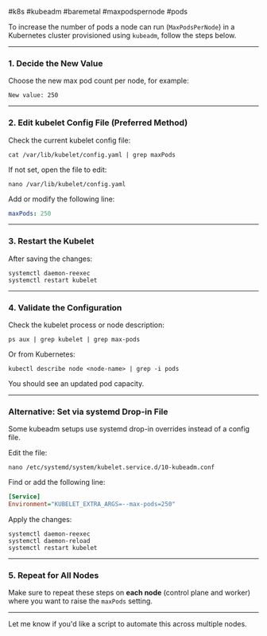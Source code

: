 #k8s #kubeadm #baremetal #maxpodspernode #pods

To increase the number of pods a node can run (`MaxPodsPerNode`) in a Kubernetes cluster provisioned using `kubeadm`, follow the steps below.

---

### 1. Decide the New Value
Choose the new max pod count per node, for example:

```text
New value: 250
```

---

### 2. Edit kubelet Config File (Preferred Method)

Check the current kubelet config file:
```shell
cat /var/lib/kubelet/config.yaml | grep maxPods
```

If not set, open the file to edit:
```shell
nano /var/lib/kubelet/config.yaml
```

Add or modify the following line:
```yaml
maxPods: 250
```

---

### 3. Restart the Kubelet

After saving the changes:
```shell
systemctl daemon-reexec
systemctl restart kubelet
```

---

### 4. Validate the Configuration

Check the kubelet process or node description:
```shell
ps aux | grep kubelet | grep max-pods
```

Or from Kubernetes:
```shell
kubectl describe node <node-name> | grep -i pods
```

You should see an updated pod capacity.

---

### Alternative: Set via systemd Drop-in File

Some kubeadm setups use systemd drop-in overrides instead of a config file.

Edit the file:
```shell
nano /etc/systemd/system/kubelet.service.d/10-kubeadm.conf
```

Find or add the following line:
```ini
[Service]
Environment="KUBELET_EXTRA_ARGS=--max-pods=250"
```

Apply the changes:
```shell
systemctl daemon-reexec
systemctl daemon-reload
systemctl restart kubelet
```

---

### 5. Repeat for All Nodes

Make sure to repeat these steps on **each node** (control plane and worker) where you want to raise the `maxPods` setting.

---

Let me know if you'd like a script to automate this across multiple nodes.

